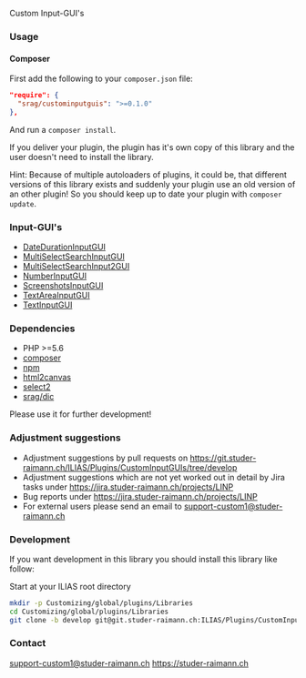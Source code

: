 Custom Input-GUI's

### Usage

#### Composer
First add the following to your `composer.json` file:
```json
"require": {
  "srag/custominputguis": ">=0.1.0"
},
```

And run a `composer install`.

If you deliver your plugin, the plugin has it's own copy of this library and the user doesn't need to install the library.

Hint: Because of multiple autoloaders of plugins, it could be, that different versions of this library exists and suddenly your plugin use an old version of an other plugin! So you should keep up to date your plugin with `composer update`.

### Input-GUI's
* [DateDurationInputGUI](./src/DateDurationInputGUI/doc/DateDurationInputGUI.md)
* [MultiSelectSearchInputGUI](./src/MultiSelectSearchInputGUI/doc/MultiSelectSearchInputGUI.md)
* [MultiSelectSearchInput2GUI](./src/MultiSelectSearchInputGUI/doc/MultiSelectSearchInput2GUI.md)
* [NumberInputGUI](./src/NumberInputGUI/doc/NumberInputGUI.md)
* [ScreenshotsInputGUI](./src/ScreenshotsInputGUI/doc/ScreenshotsInputGUI.md)
* [TextAreaInputGUI](./src/TextAreaInputGUI/doc/TextAreaInputGUI.md)
* [TextInputGUI](./src/TextInputGUI/doc/TextInputGUI.md)

### Dependencies
* PHP >=5.6
* [composer](https://getcomposer.org)
* [npm](https://nodejs.org)
* [html2canvas](https://www.npmjs.com/package/html2canvas)
* [select2](https://www.npmjs.com/package/select2)
* [srag/dic](https://packagist.org/packages/srag/dic)

Please use it for further development!

### Adjustment suggestions
* Adjustment suggestions by pull requests on https://git.studer-raimann.ch/ILIAS/Plugins/CustomInputGUIs/tree/develop
* Adjustment suggestions which are not yet worked out in detail by Jira tasks under https://jira.studer-raimann.ch/projects/LINP
* Bug reports under https://jira.studer-raimann.ch/projects/LINP
* For external users please send an email to support-custom1@studer-raimann.ch

### Development
If you want development in this library you should install this library like follow:

Start at your ILIAS root directory
```bash
mkdir -p Customizing/global/plugins/Libraries
cd Customizing/global/plugins/Libraries
git clone -b develop git@git.studer-raimann.ch:ILIAS/Plugins/CustomInputGUIs.git CustomInputGUIs
```

### Contact
support-custom1@studer-raimann.ch
https://studer-raimann.ch

